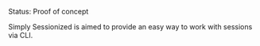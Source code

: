 Status: Proof of concept

Simply Sessionized is aimed to provide an easy way to work with sessions via CLI.